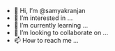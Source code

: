 - 👋 Hi, I’m @samyakranjan
- 👀 I’m interested in ...
- 🌱 I’m currently learning ...
- 💞️ I’m looking to collaborate on ...
- 📫 How to reach me ...

<!---
samyakranjan/samyakranjan is a ✨ special ✨ repository because its `README.md` (this file) appears on your GitHub profile.
You can click the Preview link to take a look at your changes.
--->
